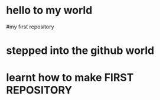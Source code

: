 # hello to my world 
#my first repository
# stepped into the github world
# learnt how to make  FIRST REPOSITORY

